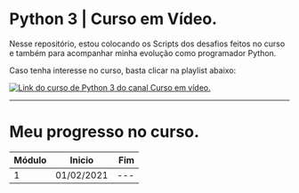 # Python 3 | Curso em Vídeo.


Nesse repositório, estou colocando os Scripts dos desafios feitos no curso e também para acompanhar minha evolução como programador Python.


Caso tenha interesse no curso, basta clicar na playlist abaixo:


[![Link do curso de Python 3 do canal Curso em vídeo.](https://uploaddeimagens.com.br/images/003/068/849/original/capa_do_video.jpg)](http://www.youtube.com/watch?v=S9uPNppGsGo "Curso de Python 3 | Curso em vídeo.")


---


# Meu progresso no curso.


| Módulo   |      Inicio      |  Fim|
|----------|:-------------:|------:|
| 1 |  01/02/2021 | ---|
